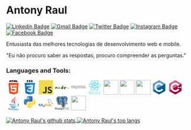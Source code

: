 # Antony Raul

[![Linkedin Badge](https://img.shields.io/badge/-Antony%20Raul-273b4c?style=flat-square&logo=Linkedin&logoColor=white&link=https://www.linkedin.com/in/antony-raul-74a6501a3/)](https://www.linkedin.com/in/antony-raul-74a6501a3/)
[![Gmail Badge](https://img.shields.io/badge/-raulzin.raul@gmail.com-273b4c?style=flat-square&logo=Gmail&logoColor=white&link=mailto:raulzin.raul@gmail.com)](mailto:raulzin.raul@gmail.com)
[![Twitter Badge](https://img.shields.io/badge/-@AntonyRaul33-273b4c?style=flat-square&labelColor=273b4c&logo=twitter&logoColor=white&link=https://twitter.com/AntonyRaul33)](https://twitter.com/AntonyRaul33)
[![Instagram Badge](https://img.shields.io/badge/-@raulzin_f.33-273b4c?style=flat-square&labelColor=273b4c&logo=Instagram&logoColor=white&link=https://www.instagram.com/raulzin_f.33/)](https://www.instagram.com/raulzin_f.33/)
[![Facebook Badge](https://img.shields.io/badge/-Antony%20Raul-273b4c?style=flat-square&labelColor=273b4c&logo=Facebook&logoColor=white&link=https://www.facebook.com/antony.raul.735)](https://www.facebook.com/antony.raul.735)




Entusiasta das melhores tecnologias de desenvolvimento web e mobile.

"Eu não procuro saber as respostas, procuro compreender as perguntas."



<h3 align="left">Languages and Tools:</h3> 

[<img aling="left" width="40" height="40" src="https://raw.githubusercontent.com/devicons/devicon/master/icons/html5/html5-original-wordmark.svg">][html]
[<img aling="left" width="40" height="40" src="https://raw.githubusercontent.com/devicons/devicon/master/icons/css3/css3-original-wordmark.svg">][css]
[<img aling="left" width="40" height="40" src="https://raw.githubusercontent.com/devicons/devicon/master/icons/javascript/javascript-original.svg">][js]
[<img aling="left" width="40" height="40" src="https://raw.githubusercontent.com/devicons/devicon/master/icons/nodejs/nodejs-original-wordmark.svg">][node]
[<img aling="left" width="40" height="40" src="https://raw.githubusercontent.com/devicons/devicon/master/icons/express/express-original-wordmark.svg">][express]
[<img aling="left" width="40" height="40" src="https://raw.githubusercontent.com/devicons/devicon/master/icons/react/react-original-wordmark.svg">][react]
[<img aling="left" width="40" height="40" src="https://reactnative.dev/img/header_logo.svg">][native]
[<img aling="left" width="40" height="40" src="https://www.vectorlogo.zone/logos/dartlang/dartlang-icon.svg">][dart]
[<img aling="left" width="40" height="40" src="https://www.vectorlogo.zone/logos/flutterio/flutterio-icon.svg">][flutter]
[<img aling="left" width="40" height="40" src="https://raw.githubusercontent.com/devicons/devicon/master/icons/c/c-original.svg">][c]
[<img aling="left" width="40" height="40" src="https://raw.githubusercontent.com/devicons/devicon/master/icons/cplusplus/cplusplus-original.svg">][c++]
[<img aling="left" width="40" height="40" src="https://raw.githubusercontent.com/devicons/devicon/master/icons/java/java-original.svg">][java]
[<img aling="left" width="40" height="40" src="https://raw.githubusercontent.com/devicons/devicon/master/icons/python/python-original.svg">][py]
[<img aling="left" width="40" height="40" src="https://raw.githubusercontent.com/devicons/devicon/master/icons/mysql/mysql-original-wordmark.svg">][mysql]
[<img aling="left" width="40" height="40" src="https://raw.githubusercontent.com/devicons/devicon/master/icons/postgresql/postgresql-original-wordmark.svg">][postgresql]
[<img aling="left" width="40" height="40" src="https://www.vectorlogo.zone/logos/sqlite/sqlite-icon.svg">][sqlite]






<!--- 
  if you have forked this to use on your profile, 
  Change the `github-readme-stats.anuraghazra1.vercel.app` to `github-readme-stats.vercel.app` 
--->

<!-- Change the `github-readme-stats.anuraghazra1.vercel.app` to `github-readme-stats.vercel.app`  -->



<a href="https://github.com/antony-raul">
  <img align="center" src="https://github-readme-stats.vercel.app/api?username=antony-raul&count_private=tru&show_icons=true&theme=radical&hide=issues" alt="Antony Raul's github stats" />
</a>
<a href="https://github.com/antony-raul">
  <!-- Change the `github-readme-stats.anuraghazra1.vercel.app` to `github-readme-stats.vercel.app`  -->
  <img align="center" src="https://github-readme-stats.vercel.app/api/top-langs/?username=antony-raul&layout=compact&theme=radical"
  alt="Antony Raul's top langs" />
</a>


[c]: http://linguagemc.com.br/
[c++]: https://www.w3schools.com/cpp/
[java]: https://docs.oracle.com/javase/8/docs/
[js]: https://developer.mozilla.org/pt-BR/docs/Aprender/JavaScript
[py]: https://www.python.org
[react]: https://reactjs.org/
[css]: https://www.w3schools.com/css/
[html]: https://www.w3schools.com/html/default.asp
[node]: https://nodejs.org/
[express]: https://expressjs.com
[dart]: https://dart.dev
[flutter]: https://flutter.dev
[native]: https://reactnative.dev
[mysql]: https://www.mysql.com/
[postgresql]: https://www.postgresql.org
[sqlite]: https://www.sqlite.org/


